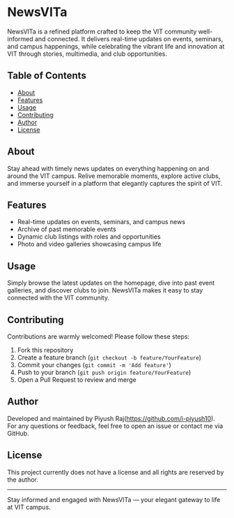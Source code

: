# NewsVITa

NewsVITa is a refined platform crafted to keep the VIT community well-informed and connected. It delivers real-time updates on events, seminars, and campus happenings, while celebrating the vibrant life and innovation at VIT through stories, multimedia, and club opportunities.

## Table of Contents
- [About](#about)
- [Features](#features)
- [Usage](#usage)
- [Contributing](#contributing)
- [Author](#author)
- [License](#license)

## About
Stay ahead with timely news updates on everything happening on and around the VIT campus. Relive memorable moments, explore active clubs, and immerse yourself in a platform that elegantly captures the spirit of VIT.

## Features
- Real-time updates on events, seminars, and campus news
- Archive of past memorable events
- Dynamic club listings with roles and opportunities
- Photo and video galleries showcasing campus life

## Usage
Simply browse the latest updates on the homepage, dive into past event galleries, and discover clubs to join. NewsVITa makes it easy to stay connected with the VIT community.

## Contributing
Contributions are warmly welcomed! Please follow these steps:
1. Fork this repository
2. Create a feature branch (`git checkout -b feature/YourFeature`)
3. Commit your changes (`git commit -m 'Add feature'`)
4. Push to your branch (`git push origin feature/YourFeature`)
5. Open a Pull Request to review and merge

## Author
Developed and maintained by Piyush Raj(https://github.com/i-piyush10).  
For any questions or feedback, feel free to open an issue or contact me via GitHub.

## License
This project currently does not have a license and all rights are reserved by the author.


---

Stay informed and engaged with NewsVITa — your elegant gateway to life at VIT campus.
